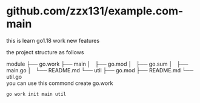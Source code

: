 # github.com/zzx131/example.com-main
this is learn go1.18 work new features<br/>

the project structure as follows<br/>

module
├── go.work
├── main
│   ├── go.mod
│   ├── go.sum
│   ├── main.go
│   └── README.md
└── util
    ├── go.mod
    ├── README.md
    └── util.go<br/>
you can use this commond create go.work
```
go work init main util
```
